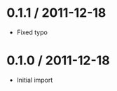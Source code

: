 
0.1.1 / 2011-12-18
==================

  * Fixed typo

0.1.0 / 2011-12-18
==================

  * Initial import
